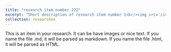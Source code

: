 ```yaml
---
title: "research item number 222"
excerpt: "Short description of research item number 1<br/><img src='/images/500x300.png'>"
collection: researches
---
```


This is an item in your research. It can be have images or nice text. If you name the file .md, it will be parsed as markdown. If you name the file .html, it will be parsed as HTML. 
